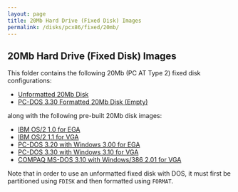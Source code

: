 ```yaml
---
layout: page
title: 20Mb Hard Drive (Fixed Disk) Images
permalink: /disks/pcx86/fixed/20mb/
---
```


20Mb Hard Drive (Fixed Disk) Images
-----------------------------------

This folder contains the following 20Mb (PC AT Type 2) fixed disk configurations:

* [Unformatted 20Mb Disk](unformatted-at2.xml)
* [PC-DOS 3.30 Formatted 20Mb Disk (Empty)](pcdos330-empty-at2.xml)

along with the following pre-built 20Mb disk images:

* [IBM OS/2 1.0 for EGA](/disks/pcx86/fixed/20mb/IBMOS210-EGA.json)
* [IBM OS/2 1.1 for VGA](/disks/pcx86/fixed/20mb/IBMOS211-VGA.json)
* [PC-DOS 3.20 with Windows 3.00 for EGA](/disks/pcx86/fixed/20mb/PCDOS320-WIN300-EGA.json)
* [PC-DOS 3.30 with Windows 3.10 for VGA](/disks/pcx86/fixed/20mb/PCDOS330-WIN310-VGA.json)
* [COMPAQ MS-DOS 3.10 with Windows/386 2.01 for VGA](/disks/pcx86/fixed/20mb/COMPAQ310-WIN386201-VGA.json)

Note that in order to use an unformatted fixed disk with DOS, it must first be partitioned using `FDISK` and then formatted
using `FORMAT`.
